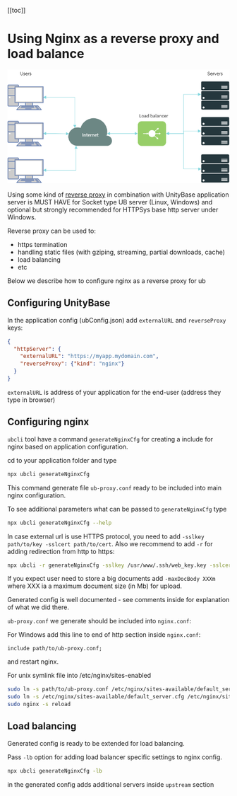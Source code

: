 [[toc]]

# Using Nginx as a reverse proxy and load balance
![load balance](img/LoadBalancing.png)

Using some kind of [reverse proxy](https://en.wikipedia.org/wiki/Reverse_proxy) 
in combination with UnityBase application server is MUST HAVE for Socket type UB server (Linux, Windows) and optional
but strongly recommended for HTTPSys base http server under Windows.
    
Reverse proxy can be used to:
 - https termination
 - handling static files (with gziping, streaming, partial downloads, cache)
 - load balancing
 - etc
 
Below we describe how to configure nginx as a reverse proxy for ub 

## Configuring UnityBase

In the application config (ubConfig.json) add `externalURL` and `reverseProxy` keys:    

```json
{
  "httpServer": {
    "externalURL": "https://myapp.mydomain.com",
    "reverseProxy": {"kind": "nginx"}
  }
}
```

`externalURL` is address of your application for the end-user (address they type in browser)
 
## Configuring nginx
`ubcli` tool have a command `generateNginxCfg` for creating a include for nginx based on application configuration.

cd to your application folder and type  

```bash
npx ubcli generateNginxCfg
```  

This command generate file `ub-proxy.conf` ready to be included into main nginx configuration.

To see additional parameters what can be passed to `generateNginxCfg` type
```bash
npx ubcli generateNginxCfg --help
```  

In case external url is use HTTPS protocol, you need to add `-sslkey path/to/key -sslcert path/to/cert`. 
Also we recommend to add `-r` for adding redirection from http to https:

```bash
npx ubcli -r generateNginxCfg -sslkey /usr/www/.ssh/web_key.key -sslcert /usr/www/.ssh/web_ker_cert.pem
```

If you expect user need to store a big documents add `-maxDocBody XXXm` where XXX ia a maximum document size (in Mb) for upload.      

Generated config is well documented - see comments inside for explanation of what we did there. 

`ub-proxy.conf` we generate should be included into `nginx.conf`:  

For Windows add this line to end of http section inside `nginx.conf`:
```
include path/to/ub-proxy.conf;
```
and restart nginx.

For unix symlink file into /etc/nginx/sites-enabled
```bash
sudo ln -s path/to/ub-proxy.conf /etc/nginx/sites-available/default_server.cfg 
sudo ln -s /etc/nginx/sites-available/default_server.cfg /etc/nginx/sites-enabled 
sudo nginx -s reload 
```

## Load balancing

Generated config is ready to be extended for load balancing.

Pass `-lb` option for adding load balancer specific settings to nginx config.
```bash
npx ubcli generateNginxCfg -lb
```

in the generated config adds additional servers inside `upstream` section 
